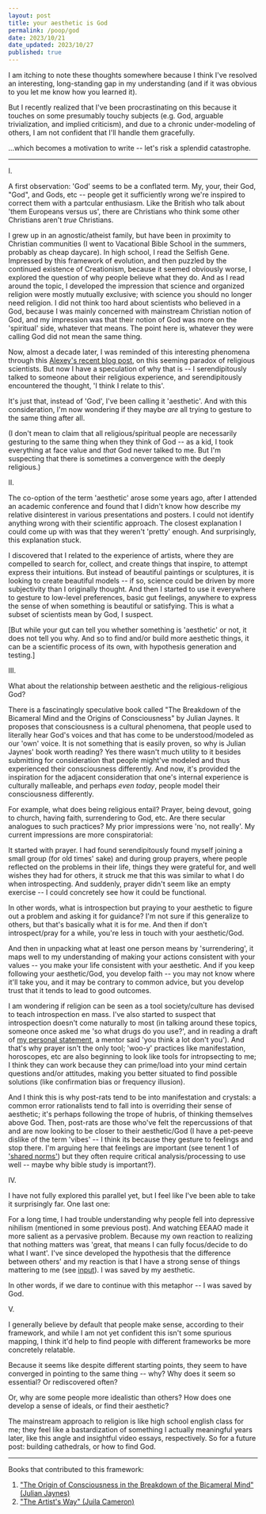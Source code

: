 ```yaml
---
layout: post
title: your aesthetic is God
permalink: /poop/god
date: 2023/10/21
date_updated: 2023/10/27
published: true
---
```


I am itching to note these thoughts somewhere because I think I've resolved an interesting, long-standing gap in my understanding (and if it was obvious to you let me know how you learned it).

But I recently realized that I've been procrastinating on this because it touches on some presumably touchy subjects (e.g. God, arguable trivialization, and implied criticism), and due to a chronic under-modeling of others, I am not confident that I'll handle them gracefully. 


...which becomes a motivation to write -- let's risk a splendid catastrophe. 

---

I.

A first observation: 'God' seems to be a conflated term. My, your, their God, "God", and Gods, etc -- people get it sufficiently wrong we're inspired to correct them with a partcular enthusiasm. Like the British who talk about 'them Europeans versus us', there are Christians who think some other Christians aren't _true_ Christians.

I grew up in an agnostic/atheist family, but have been in proximity to Christian communities (I went to Vacational Bible School in the summers, probably as cheap daycare). In high school, I read the Selfish Gene. Impressed by this framework of evolution, and then puzzled by the continued existence of Creationism, because it seemed obviously worse, I explored the question of why people believe what they do. And as I read around the topic, I developed the impression that science and organized religion were mostly mutually exclusive; with science you should no longer need religion. I did not think too hard about scientists who believed in a God, because I was mainly concerned with mainstream Christian notion of God, and my impression was that their notion of God was more on the 'spiritual' side, whatever that means. The point here is, whatever they were calling God did not mean the same thing. 

Now, almost a decade later, I was reminded of this interesting phenomena through this [Alexey's recent blog post](https://guzey.com/people-re-god/), on this seeming paradox of religious scientists. But now I have a speculation of why that is -- I serendipitously talked to someone about their religious experience, and serendipitously encountered the thought, 'I think I relate to this'. 

It's just that, instead of 'God', I've been calling it 'aesthetic'. And with this consideration, I'm now wondering if they maybe _are_ all trying to gesture to the same thing after all. 

(I don't mean to claim that all religious/spiritual people are necessarily gesturing to the same thing when they think of God -- as a kid, I took everything at face value and _that_ God never talked to me. But I'm suspecting that there is sometimes a convergence with the deeply religious.)

II.

The co-option of the term 'aesthetic' arose some years ago, after I attended an academic conference and found that I didn't know how describe my relative disinterest in various presentations and posters. I could not identify anything wrong with their scientific approach. The closest explanation I could come up with was that they weren't 'pretty' enough. And surprisingly, this explanation stuck.

I discovered that I related to the experience of artists, where they are compelled to search for, collect, and create things that inspire, to attempt express their intuitions. But instead of beautiful paintings or sculptures, it is looking to create beautiful models -- if so, science could be driven by more subjectivity than I originally thought. And then I started to use it everywhere to gesture to low-level preferences, basic gut feelings, anywhere to express the sense of when something is beautiful or satisfying. This is what a subset of scientists mean by God, I suspect. 

[But while your gut can tell you whether something is 'aesthetic' or not, it does not tell you why. And so to find and/or build more aesthetic things, it can be a scientific process of its own, with hypothesis generation and testing.]

III.

What about the relationship between aesthetic and the religious-religious God? 

There is a fascinatingly speculative book called "The Breakdown of the Bicameral Mind and the Origins of Consciousness" by Julian Jaynes. It proposes that consciousness is a cultural phenomena, that people used to literally hear God's voices and that has come to be understood/modeled as our 'own' voice. It is not something that is easily proven, so why is Julian Jaynes' book worth reading? Yes there wasn't much utility to it besides submitting for consideration that people might've modeled and thus experienced their consciousness differently. And now, it's provided the inspiration for the adjacent consideration that one's internal experience is culturally malleable, and perhaps _even today_, people model their consciousness differently. 

For example, what does being religious entail? Prayer, being devout, going to church, having faith, surrendering to God, etc. Are there secular analogues to such practices? My prior impressions were 'no, not really'. My current impressions are more conspiratorial:

It started with prayer. I had found serendipitously found myself joining a small group (for old times' sake) and during group prayers, where people reflected on the problems in their life, things they were grateful for, and well wishes they had for others, it struck me that this was similar to what I do when introspecting. And suddenly, prayer didn't seem like an empty exercise -- I could concretely see how it could be functional.

In other words, what is introspection but praying to your aesthetic to figure out a problem and asking it for guidance? I'm not sure if this generalize to others, but that's basically what it is for me. And then if don't introspect/pray for a while, you're less in touch with your aesthetic/God. 

And then in unpacking what at least one person means by 'surrendering', it maps well to my understanding of making your actions consistent with your values -- you make your life consistent with your aesthetic. And if you keep following your aesthetic/God, you develop faith -- you may not know where it'll take you, and it may be contrary to common advice, but you develop trust that it tends to lead to good outcomes.

I am wondering if religion can be seen as a tool society/culture has devised to teach introspection en mass. I've also started to suspect that introspection doesn't come naturally to most (in talking around these topics, someone once asked me 'so what drugs do you use?', and in reading a draft of [my personal statement](dll110.github.io/poop/personal_statement), a mentor said 'you think a lot don't you'). And that's why prayer isn't the only tool; 'woo-y' practices like manifestation, horoscopes, etc are also beginning to look like tools for intropsecting to me; I think they can work because they can prime/load into your mind certain questions and/or attitudes, making you better situated to find possible solutions (like confirmation bias or frequency illusion). 

And I think this is why post-rats tend to be into manifestation and crystals: a common error rationalists tend to fall into is overriding their sense of aesthetic; it's perhaps following the trope of hubris, of thinking themselves above God. Then, post-rats are those who've felt the repercussions of that and are now looking to be closer to their aesthetic/God (I have a pet-peeve dislike of the term 'vibes' -- I think its because they gesture to feelings and stop there. I'm arguing here that feelings are important (see tenent 1 of ['shared norms'](dll110.github.io/poop/water)) but they often require critical analysis/processing to use well --  maybe why bible study is important?).


IV.

I have not fully explored this parallel yet, but I feel like I've been able to take it surprisingly far. One last one:

For a long time, I had trouble understanding why people fell into depressive nihilism (mentioned in some previous post). And watching EEAAO made it more salient as a pervasive problem. Because my own reaction to realizing that nothing matters was 'great, that means I can fully focus/decide to do what I want'. I've since developed the hypothesis that the difference between others' and my reaction is that I have a strong sense of things mattering to me (see [input](dll110.github.io/eat)). I was saved by my aesthetic.

In other words, if we dare to continue with this metaphor -- I was saved by God.

V.  

I generally believe by default that people make sense, according to their framework, and while I am not yet confident this isn't some spurious mapping, I think it'd help to find people with different frameworks be more concretely relatable. 

Because it seems like despite different starting points, they seem to have converged in pointing to the same thing -- why? Why does it seem so essential? Or rediscovered often? 

Or, why are some people more idealistic than others? How does one develop a sense of ideals, or find their aesthetic?

The mainstream approach to religion is like high school english class for me; they feel like a bastardization of something I actually meaningful years later, like this angle and insightful video essays, respectively. 
So for a future post: building cathedrals, or how to find God. 

---
Books that contributed to this framework:
1. ["The Origin of Consciousness in the Breakdown of the Bicameral Mind" (Julian Jaynes)](https://www.amazon.com/Origin-Consciousness-Breakdown-Bicameral-Mind/dp/0618057072)
2. ["The Artist's Way" (Juila Cameron)](https://www.amazon.com/Artists-Way-25th-Anniversary/dp/0143129252)







